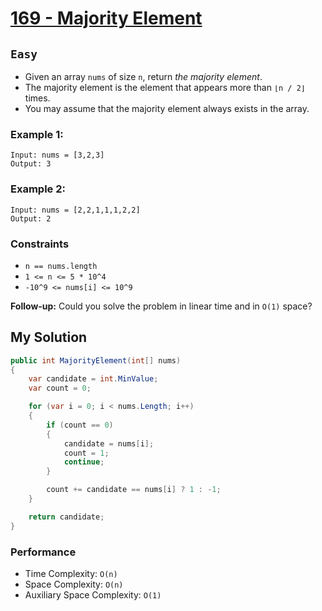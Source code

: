 [leet]: https://leetcode.com/problems/majority-element/

# [169 - Majority Element][leet]

## ```Easy```

- Given an array `nums` of size `n`, return _the majority element_.
- The majority element is the element that appears more than `⌊n / 2⌋` times. 
- You may assume that the majority element always exists in the array.

### Example 1:

```
Input: nums = [3,2,3]
Output: 3
```

### Example 2:

```
Input: nums = [2,2,1,1,1,2,2]
Output: 2
```

### Constraints

- `n == nums.length`
- `1 <= n <= 5 * 10^4`
- `-10^9 <= nums[i] <= 10^9`


**Follow-up:** Could you solve the problem in linear time and in `O(1)` space?


## My Solution

```cs
public int MajorityElement(int[] nums)
{
    var candidate = int.MinValue;
    var count = 0;

    for (var i = 0; i < nums.Length; i++)
    {
        if (count == 0)
        {
            candidate = nums[i];
            count = 1;
            continue;
        }

        count += candidate == nums[i] ? 1 : -1;
    }

    return candidate;
}
```

### Performance

- Time Complexity: ```O(n)```
- Space Complexity: ```O(n)```
- Auxiliary Space Complexity: ```O(1)```
